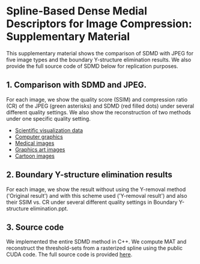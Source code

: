 # Spline-Based Dense Medial Descriptors for Image Compression: Supplementary Material

This supplementary material shows the comparison of SDMD with JPEG for five image types and the boundary Y-structure elimination results. We also provide the full source code of SDMD below for replication purposes.

## 1. Comparison with SDMD and JPEG.

 For each image, we show the quality score (SSIM) and compression ratio (CR) of the JPEG (green asterisks) and SDMD (red filled dots) under several different quality settings. We also show the reconstruction of two methods under one specific quality setting.


  - [Scientific visualization data](./scivis.md)
  - [Computer graphics](./cg.md)
  - [Medical images](./medical.md)
  - [Graphics art images](./abstract.md)
  - [Cartoon images](./cartoon.md)
  
  
## 2. Boundary Y-structure elimination results

For each image, we show the result without using the Y-removal method ('Original result') and with this scheme used ('Y-removal result') and also their SSIM vs. CR under several different quality settings in Boundary Y-structure elimination.ppt. 

## 3. Source code

We implemented the entire SDMD method in C++. We compute MAT and reconstruct the threshold-sets from a rasterized spline using the public CUDA code. The full source code is provided [here](./codeReadME.md).
